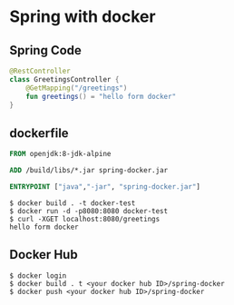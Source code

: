 # Spring with docker


## Spring Code
```kotlin
@RestController
class GreetingsController {
    @GetMapping("/greetings")
    fun greetings() = "hello form docker"
}

```

## dockerfile 
```dockerfile
FROM openjdk:8-jdk-alpine

ADD /build/libs/*.jar spring-docker.jar

ENTRYPOINT ["java","-jar", "spring-docker.jar"]
```

```
$ docker build . -t docker-test
$ docker run -d -p8080:8080 docker-test
$ curl -XGET localhost:8080/greetings
hello form docker
```

## Docker Hub
```
$ docker login
$ docker build . t <your docker hub ID>/spring-docker
$ docker push <your docker hub ID>/spring-docker
```